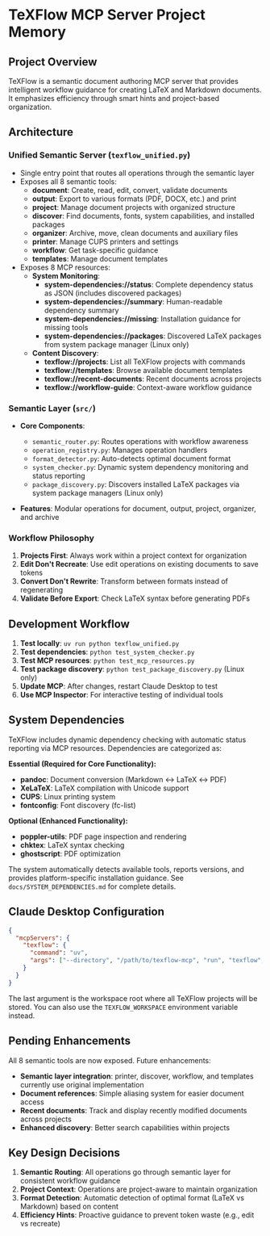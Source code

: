 # TeXFlow MCP Server Project Memory

## Project Overview

TeXFlow is a semantic document authoring MCP server that provides intelligent workflow guidance for creating LaTeX and Markdown documents. It emphasizes efficiency through smart hints and project-based organization.

## Architecture

### Unified Semantic Server (`texflow_unified.py`)
- Single entry point that routes all operations through the semantic layer
- Exposes all 8 semantic tools:
  - **document**: Create, read, edit, convert, validate documents
  - **output**: Export to various formats (PDF, DOCX, etc.) and print
  - **project**: Manage document projects with organized structure
  - **discover**: Find documents, fonts, system capabilities, and installed packages
  - **organizer**: Archive, move, clean documents and auxiliary files
  - **printer**: Manage CUPS printers and settings
  - **workflow**: Get task-specific guidance
  - **templates**: Manage document templates
- Exposes 8 MCP resources:
  - **System Monitoring**:
    - **system-dependencies://status**: Complete dependency status as JSON (includes discovered packages)
    - **system-dependencies://summary**: Human-readable dependency summary
    - **system-dependencies://missing**: Installation guidance for missing tools
    - **system-dependencies://packages**: Discovered LaTeX packages from system package manager (Linux only)
  - **Content Discovery**:
    - **texflow://projects**: List all TeXFlow projects with commands
    - **texflow://templates**: Browse available document templates
    - **texflow://recent-documents**: Recent documents across projects
    - **texflow://workflow-guide**: Context-aware workflow guidance

### Semantic Layer (`src/`)
- **Core Components**:
  - `semantic_router.py`: Routes operations with workflow awareness
  - `operation_registry.py`: Manages operation handlers
  - `format_detector.py`: Auto-detects optimal document format
  - `system_checker.py`: Dynamic system dependency monitoring and status reporting
  - `package_discovery.py`: Discovers installed LaTeX packages via system package managers (Linux only)
  
- **Features**: Modular operations for document, output, project, organizer, and archive

### Workflow Philosophy
1. **Projects First**: Always work within a project context for organization
2. **Edit Don't Recreate**: Use edit operations on existing documents to save tokens
3. **Convert Don't Rewrite**: Transform between formats instead of regenerating
4. **Validate Before Export**: Check LaTeX syntax before generating PDFs

## Development Workflow

1. **Test locally**: `uv run python texflow_unified.py`
2. **Test dependencies**: `python test_system_checker.py`
3. **Test MCP resources**: `python test_mcp_resources.py`
4. **Test package discovery**: `python test_package_discovery.py` (Linux only)
5. **Update MCP**: After changes, restart Claude Desktop to test
6. **Use MCP Inspector**: For interactive testing of individual tools

## System Dependencies

TeXFlow includes dynamic dependency checking with automatic status reporting via MCP resources. Dependencies are categorized as:

**Essential (Required for Core Functionality):**
- **pandoc**: Document conversion (Markdown ↔ LaTeX ↔ PDF)
- **XeLaTeX**: LaTeX compilation with Unicode support
- **CUPS**: Linux printing system
- **fontconfig**: Font discovery (fc-list)

**Optional (Enhanced Functionality):**
- **poppler-utils**: PDF page inspection and rendering
- **chktex**: LaTeX syntax checking
- **ghostscript**: PDF optimization

The system automatically detects available tools, reports versions, and provides platform-specific installation guidance. See `docs/SYSTEM_DEPENDENCIES.md` for complete details.

## Claude Desktop Configuration

```json
{
  "mcpServers": {
    "texflow": {
      "command": "uv",
      "args": ["--directory", "/path/to/texflow-mcp", "run", "texflow", "/home/aaron/Documents/TeXFlow"]
    }
  }
}
```

The last argument is the workspace root where all TeXFlow projects will be stored. You can also use the `TEXFLOW_WORKSPACE` environment variable instead.

## Pending Enhancements

All 8 semantic tools are now exposed. Future enhancements:
- **Semantic layer integration**: printer, discover, workflow, and templates currently use original implementation
- **Document references**: Simple aliasing system for easier document access
- **Recent documents**: Track and display recently modified documents across projects
- **Enhanced discovery**: Better search capabilities within projects

## Key Design Decisions

1. **Semantic Routing**: All operations go through semantic layer for consistent workflow guidance
2. **Project Context**: Operations are project-aware to maintain organization
3. **Format Detection**: Automatic detection of optimal format (LaTeX vs Markdown) based on content
4. **Efficiency Hints**: Proactive guidance to prevent token waste (e.g., edit vs recreate)